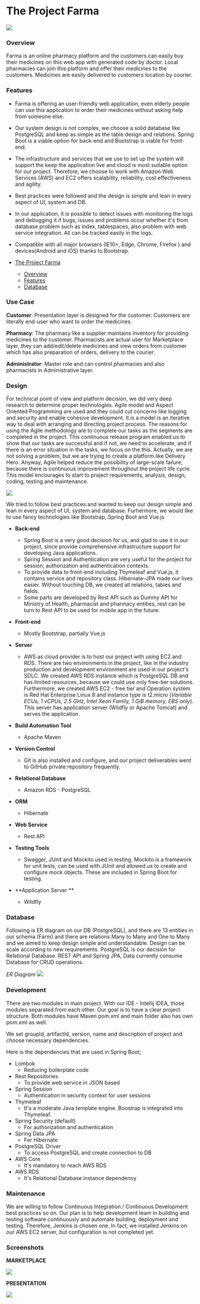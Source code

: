 # The Project Farma

![](https://github.com/yspolat/it529-farma/blob/master/media/farma_logo.png?raw=true)

### Overview
Farma is an online pharmacy platform and the customers can easily buy their medicines on this web app with generated code by doctor. Local pharmacies can join this platform and offer their medicines to the customers. Medicines are easily delivered to customers location by courier.

### Features

- Farma is offering an user-friendly web application, even elderly people can use this application to order their medicines without asking help from someone else.

- Our system design is not complex, we choose a solid database like PostgreSQL and keep as simple as the table design and relations. Spring Boot is a viable option for back-end and Bootstrap is viable for front-end.

- The infrastructure and services that we use to set up the system will support the keep the application live and cloud is most suitable option for our project. Therefore, we choose to work with Amazon Web Services (AWS) and EC2 offers scalability, reliability, cost effectiveness and agility.

- Best practices were followed and the design is simple and lean in every aspect of UI, system and DB.

- In our application, it is possible to detect issues with monitoring the logs and debugging it if bugs, issues and problems occur whether it's from database problem such as index, tablespaces, also problem with web service integration. All can be tracked easily in the logs.

- Compatible with all major browsers (IE10+, Edge, Chrome, Firefox ) and devices(Android and iOS) thanks to Bootstrap.


- [The Project Farma](#the-project-farma)
    + [Overview](#overview)
    + [Features](#features)
    + [Database](#database)

### Use Case

**Customer**: Presentation layer is designed for the customer. Customers are literally end-user who want to order the medicines.

**Pharmacy**:  The pharmacy like a supplier maintains inventory for providing medicines to the customer. Pharmacists are actual user for Marketplace layer, they can add/edit/delete medicines and view orders from customer which has also preparation of orders, delivery to the courier.

**Administrator**: Master role and can control pharmacies and also pharmacists in Administrative layer.

### Design

For technical point of view and platform decision, we did very deep research to determine proper technologies. Agile model and Aspect Oriented Programming are used and they could cut concerns like logging and security and enable cohesive development. It is a model is an iterative way to deal with arranging and directing project process. The reasons for using the Agile methodology are to complete our tasks as the segments are completed in the project. This continuous release program enabled us to show that our tasks are successful and if not, we need to accelerate, and if there is an error situation in the tasks, we focus on the this. Actually, we are not solving a problem, but we are trying to create a platform like Delivery Hero. Anyway, Agile helped reduce the possibility of large-scale failure, because there is continuous improvement throughout the project life cycle. This model encourages to start to project requirements, analysis, design, coding, testing and maintenance.

![](https://github.com/yspolat/it529-farma/blob/master/media/conceptual_design.png?raw=true)

We tried to follow best practices and wanted to keep our design simple and lean in every aspect of UI, system and database. Furhermore, we would like to use fancy technologies like Bootstrap, Spring Boot and Vue.js

+ **Back-end**
	+ Spring Boot is a very good decision for us, and glad to use it in our project, since provide comprehensive infrastructure support for developing Java applications.
	+ Spring Session and Authentication are very useful for the project for session, authorization and authentication contexts.
	+ To provide data to front-end including Thymeleaf and Vue.js, it contains service and repository class. Hibernate–JPA made our lives easier. Without touching DB, we created all relations, tables and fields.
    + Some parts are developed by Rest API such as Dummy API for Ministry of Health, pharmacist and pharmacy entities, rest can be turn to Rest API to be used for mobile app in the future.

+ **Front-end**
	+	Mostly Bootstrap, partially Vue.js

+  **Server** 
	+ AWS as cloud provider is to host our project with using EC2 and RDS. There are two environments in the project, like in the industry production and development environment are used in our project's SDLC. We created AWS RDS instance which is PostgreSQL DB and has limited resources, because we could use only free-tier solutions. Furthermore, we created AWS EC2 - free tier and Operation system is Red Hat Enterprise Linux 8 and instance type is t2.micro (*Variable ECUs, 1 vCPUs, 2.5 GHz, Intel Xeon Family, 1 GiB memory, EBS only*). This server has application server (Wildfly or Apache Tomcat) and serves the application.

+ **Build Automation Tool**
	+ Apache Maven

+ **Version Control**
	+ Git is also installed and configure, and our project deliverables went to GitHub private repository frequently.

+ **Relational Database**
	+ Amazon RDS - PostgreSQL

+ **ORM** 
	+ Hibernate

+ **Web Service**
	+ Rest API

+ **Testing Tools**
	+ Swagger, JUnit and Mockito used in testing. Mockito is a framework for unit tests, can be used with JUnit and allowed us to create and configure mock objects. These are included in Spring Boot for testing.

+ **Application Server **
	+ Wildfly


### Database
Following is ER diagram on our DB (PostgreSQL), and there are 13 entities in our schema (Farm) and there are relations Many to Many and One to Many and we aimed to keep design simple and understandable. Design can be scale according to new requirements. PostgreSQL is our decision for Relational Database. REST API and Spring JPA, Data currently consume Database for CRUD operations.

*ER Diagram* 
![](https://github.com/yspolat/it529-farma/blob/master/media/er_diagram.png?raw=true)

### Development
There are two modules in main project. With our IDE - Intellij IDEA, those modules separated from each other. Our goal is to have a clear project structure. Both modules have Maven pom.xml and main folder also has own pom.xml as well.

We set groupId, artifactId, version, name and description of project and choose necessary dependencies.

Here is the dependencies that are used in Spring Boot;

+ Lombok
    + Reducing boilerplate code
+ Rest Repositories
    + To provide web service in JSON based
+ Spring Session
    * Authentication in security context for user sessions
+ Thymeleaf
    * It's a moderate Java template engine. Boostrap is integrated into Thymeleaf.
+ Spring Security (default)
    * For authorization and authentication
+ Spring Data JPA
    * For Hibernate
+ PostgreSQL Driver
    * To access PostgreSQL and create connection to DB
+ AWS Core
    * It's mandatory to reach AWS RDS
+ AWS RDS
    * It's Relational Database instance dependency

### Maintenance

We are willing to follow Continuous Integration / Continuous Development best practices so on. Our plan is to help development team in building and testing software continuously and automate building, deployment and testing. Therefore, Jenkins is chosen one. In fact, we installed Jenkins on our AWS EC2 server, but configuration is not completed yet.

### Screenshots

**MARKETPLACE**

![](https://github.com/yspolat/it529-farma/blob/master/media/marketplace.png?raw=true)

**PRESENTATION**

![](https://github.com/yspolat/it529-farma/blob/master/media/presentation.png?raw=true)
